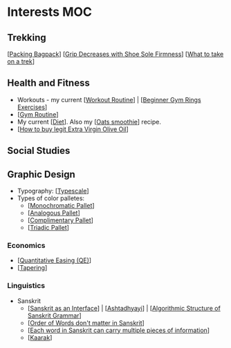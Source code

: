 # Interests MOC

## Trekking

[[Packing Bagpack]]
[[Grip Decreases with Shoe Sole Firmness]]
[[What to take on a trek]]

## Health and Fitness

- Workouts - my current [[Workout Routine]] | [[Beginner Gym Rings Exercises]]
- [[Gym Routine]]
- My current [[Diet]]. Also my [[Oats smoothie]] recipe.
- [[How to buy legit Extra Virgin Olive Oil]]

## Social Studies

## Graphic Design

- Typography: [[Typescale]]
- Types of color palletes:
  - [[Monochromatic Pallet]]
  - [[Analogous Pallet]]
  - [[Complimentary Pallet]]
  - [[Triadic Pallet]]

### Economics

- [[Quantitative Easing (QE)]]
- [[Tapering]]
  
### Linguistics

- Sanskrit
  - [[Sanskrit as an Interface]] | [[Ashtadhyayi]] | [[Algorithmic Structure of Sanskrit Grammar]]
  - [[Order of Words don't matter in Sanskrit]]
  - [[Each word in Sanskrit can carry multiple pieces of information]]
  - [[Kaarak]]

[//begin]: # "Autogenerated link references for markdown compatibility"
[Packing Bagpack]: <Packing Bagpack> "Packing Bagpack"
[Grip Decreases with Shoe Sole Firmness]: <Grip Decreases with Shoe Sole Firmness> "Grip Decreases with Shoe Sole Firmness"
[What to take on a trek]: <What to take on a trek> "What to take on a trek"
[Workout Routine]: <Workout Routine> "Workout Routine"
[Beginner Gym Rings Exercises]: <Beginner Gym Rings Exercises> "Beginner Gym Rings Exercises"
[Gym Routine]: <Gym Routine> "12-24 Months Gym Routine"
[Diet]: Diet "Diet"
[Oats smoothie]: <Oats smoothie> "Oats smoothie Recipe"
[How to buy legit Extra Virgin Olive Oil]: <How to buy legit Extra Virgin Olive Oil> "How to buy legit Extra Virgin Olive Oil"
[Typescale]: Typescale "Typescale"
[Monochromatic Pallet]: <Monochromatic Pallet> "Monochromatic Pallet"
[Analogous Pallet]: <Analogous Pallet> "Analogous Pallet"
[Complimentary Pallet]: <Complimentary Pallet> "Complimentary Pallet"
[Triadic Pallet]: <Triadic Pallet> "Triadic Pallet"
[Quantitative Easing (QE)]: <Quantitative Easing (QE)> "Quantitative Easing (QE)"
[Tapering]: tapering "Tapering"
[Sanskrit as an Interface]: <Sanskrit as an Interface> "Sanskrit as an Interface"
[Ashtadhyayi]: Ashtadhyayi "Ashtadhyayi"
[Algorithmic Structure of Sanskrit Grammar]: <Algorithmic Structure of Sanskrit Grammar> "Algorithmic Structure of Sanskrit Grammar"
[Order of Words don't matter in Sanskrit]: <Order of Words don't matter in Sanskrit> "Order of Words don't matter in Sanskrit"
[Each word in Sanskrit can carry multiple pieces of information]: <Each word in Sanskrit can carry multiple pieces of information> "Each word in Sanskrit can carry multiple pieces of information"
[Kaarak]: Kaarak "Kaarak"
[//end]: # "Autogenerated link references"